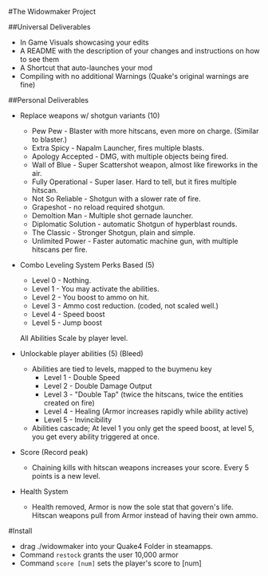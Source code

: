 #The Widowmaker Project

##Universal Deliverables
* In Game Visuals showcasing your edits
* A README with the description of your changes and instructions on how to see them
* A Shortcut that auto-launches your mod
* Compiling with no additional Warnings (Quake's original warnings are fine)

##Personal Deliverables
* Replace weapons w/ shotgun variants (10)
	* Pew Pew - Blaster with more hitscans, even more on charge. (Similar to blaster.)
	* Extra Spicy - Napalm Launcher, fires multiple blasts. 
	* Apology Accepted - DMG, with multiple objects being fired.
	* Wall of Blue - Super Scattershot weapon, almost like fireworks in the air.
	* Fully Operational - Super laser. Hard to tell, but it fires multiple hitscan.
	* Not So Reliable - Shotgun with a slower rate of fire. 
	* Grapeshot - no reload required shotgun.
	* Demoltion Man - Multiple shot gernade launcher.
	* Diplomatic Solution - automatic Shotgun of hyperblast rounds.
	* The Classic - Stronger Shotgun, plain and simple.
	* Unlimited Power - Faster automatic machine gun, with multiple hitscans per fire.


* Combo Leveling System Perks Based (5)
	* Level 0 - Nothing.
	* Level 1 - You may activate the abilities.
	* Level 2 - You boost to ammo on hit.
	* Level 3 - Ammo cost reduction. (coded, not scaled well.)
	* Level 4 - Speed boost
	* Level 5 - Jump boost

	All Abilities Scale by player level.

* Unlockable player abilities (5) (Bleed)
	* Abilities are tied to levels, mapped to the buymenu key
		* Level 1 - Double Speed
		* Level 2 - Double Damage Output
		* Level 3 - "Double Tap" (twice the hitscans, twice the entities created on fire)
		* Level 4 - Healing (Armor increases rapidly while ability active)
		* Level 5 - Invincibility
	* Abilities cascade; At level 1 you only get the speed boost, at level 5, you get every ability triggered at once.

* Score (Record peak)
	* Chaining kills with hitscan weapons increases your score. Every 5 points is a new level. 

* Health System
	* Health removed, Armor is now the sole stat that govern's life. Hitscan weapons pull from Armor instead of having their own ammo.

#Install

* drag ./widowmaker into your Quake4 Folder in steamapps.
* Command `restock` grants the user 10,000 armor
* Command `score [num]` sets the player's score to [num]
